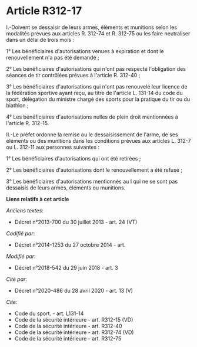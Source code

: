 # Article R312-17

I.-Doivent se dessaisir de leurs armes, éléments et munitions selon les modalités prévues aux articles R. 312-74 et R. 312-75
ou les faire neutraliser dans un délai de trois mois : 

1° Les bénéficiaires d'autorisations venues à expiration et dont le renouvellement n'a pas été demandé ; 

2° Les bénéficiaires d'autorisations qui n'ont pas respecté l'obligation des séances de tir contrôlées prévues à l'article R.
312-40 ; 

3° Les bénéficiaires d'autorisations qui n'ont pas renouvelé leur licence de la fédération sportive ayant reçu, au titre de
l'article L. 131-14 du code du sport, délégation du ministre chargé des sports pour la pratique du tir ou du biathlon ; 

4° Les bénéficiaires d'autorisations nulles de plein droit mentionnées à l'article R. 312-15. 

II.-Le préfet ordonne la remise ou le dessaisissement de l'arme, de ses éléments ou des munitions dans les conditions prévues
aux articles L. 312-7 ou L. 312-11 aux personnes suivantes : 

1° Les bénéficiaires d'autorisations qui ont été retirées ; 

2° Les bénéficiaires d'autorisations dont le renouvellement a été refusé ; 

3° Les bénéficiaires d'autorisations mentionnés au I qui ne se sont pas dessaisis de leurs armes, éléments ou munitions.

**Liens relatifs à cet article**

_Anciens textes_:

  - Décret n°2013-700 du 30 juillet 2013 - art. 24 (VT)

_Codifié par_:

  - Décret n°2014-1253 du 27 octobre 2014 - art.

_Modifié par_:

  - Décret n°2018-542 du 29 juin 2018 - art. 3

_Cité par_:

  - Décret n°2020-486 du 28 avril 2020 - art. 13 (V)

_Cite_:

  - Code du sport. - art. L131-14
  - Code de la sécurité intérieure - art. R312-15 (VD)
  - Code de la sécurité intérieure - art. R312-40
  - Code de la sécurité intérieure - art. R312-74 (VD)
  - Code de la sécurité intérieure - art. R312-75
